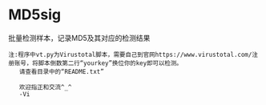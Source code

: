 # MD5sig
批量检测样本，记录MD5及其对应的检测结果

    注:程序中vt.py为Virustotal脚本，需要自己到官网https://www.virustotal.com/注册账号，将脚本倒数第二行“yourkey”换位你的key即可以检测。
       请查看目录中的“README.txt”
       
       欢迎指正和交流^_^
       -Vi
